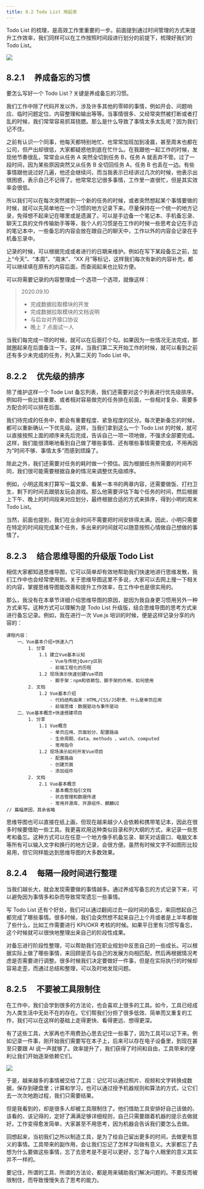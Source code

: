 ```yaml
---
title: 8.2 Todo List 用起来
---
```


Todo List 的梳理，是高效工作里重要的一步。前面提到通过时间管理的方式来提升工作效率，我们同样可以在工作按照时间段进行划分的前提下，梳理好我们的 Todo List。

![](https://github-imglib-1255459943.cos.ap-chengdu.myqcloud.com/my-career-new-3-2_0.png)

## 8.2.1 　养成备忘的习惯

要怎么写好一个 Todo List？关键是养成备忘的习惯。

我们工作中除了代码开发以外，涉及许多其他的零碎的事情，例如开会、问题响应、临时问题定位、内容整理和输出等等。当事情很多、又经常突然被打断或者打乱的时候，我们常常容易抓耳挠腮。那么是什么导致了事情太多太乱呢？因为我们记不住。

之前有认识一个同事，他每天都特别地忙、也常常加班加到凌晨，甚至周末也都在公司，但产出却很低，大家都疑惑他到底在忙什么。在我跟他一起工作的时候，发现他节奏很乱，常常会从任务 A 突然全切到任务 B，任务 A 就丢弃不管。过了一段时间，因为某些原因突然又从任务 B 全切回任务 A，任务 B 也丢在一边。有些事情跟他说过好几遍，他还会继续问，而当我表示已经讲过几次的时候，他表示出很困惑，表示自己不记得了。他常常忘记很多事情，工作里一直很忙，但是其实效率会很低。

所以我们可以在每次突然接到一个新的任务的时候，或者突然想起某个事情要做的时候，就可以先简单地在一个习惯的地方记录下来。尽量保持在一个统一的地方记录，免得想不起来记在哪里或是遗漏了。可以是手边备一个笔记本、手机备忘录、聊天工具的文件传输助手等等，我个人的习惯是在工作的时候一些思考会记在手边的笔记本中，一些备忘的内容会放在跟自己的聊天中，工作以外的内容会记录在手机备忘录中。

记录的时候，可以根据完成或者进行的日期来维护。例如在写下某段备忘之前，加上“今天”、“本周”、“周末”、“XX 月”等标记，这样我们每次有新的内容补充，都可以继续填在原有的内容后面，而查阅起来也比较方便。

可以将需要记录的内容整理成一个选项一个选项，就像这样：

> 2020.09.10
>
> - 完成数据拉取模块的开发
> - 完成数据拉取模块的文档说明
> - 与后台对齐接口协议
> - 晚上 7 点面试一人

当我们每完成一项的时候，就可以在后面打个勾。如果因为一些情况无法完成，那就圈起来在后面备注一下。这样，当我们第二天开始工作的时候，就可以看到之前还有多少未完成的任务，列入第二天的 Todo List 中。

## 8.2.2 　优先级的排序

除了维护这样一个 Tode List 备忘列表，我们还需要对这个列表进行优先级排序。例如将一些比较重要、或者相对容易做完的任务排在前面，一些相对复杂、需要多方配合的可以排在后面。

我们待完成的任务中，都会有重要程度、紧急程度的区分。每次更新备忘的时候，都可以重新确认一下优先级。这样，当我们拿到这么一个 Todo List 的时候，就可以直接按照上面的顺序来先后完成，告诉自己一项一项地做，不强求全部要完成。这样，我们能很清晰地看到自己做了哪些事情、还有哪些事情需要完成，不用再因为“时间不够、事情太多”而感到烦躁了。

除此之外，我们还需要对任务的耗时做一个预估。因为根据任务所需要的时间不同，我们很可能需要根据自身的情况来调整优先级顺序。

例如，小明这周末打算写一篇文章、看某一本书的两章内容，还需要做饭、打扫卫生，剩下的时间去跟朋友玩会游戏。那么他需要评估下每个任务的时间，然后根据上下午、晚上的时间段来对应划分，最终根据合适的方式来排序，得到小明的周末 Todo List。

当然，前面也提到，我们在业余时间不需要把时间安排得太满。因此，小明只需要在特定的时间段完成某个任务，多出来的时间就可以随意按照心情做自己想做的事情了。

## 8.2.3 　结合思维导图的升级版 Todo List

相信大家都知道思维导图，它可以简单却有效地帮助我们快速地进行思维发散，我们工作中也会经常使用到。关于思维导图这里不多说，大家可以去网上搜一下相关的内容，掌握思维导图能改善和提升工作效率，在工作中也是很实用的。

那么，我没有在本章节详细介绍思维导图的原因，是因为我自身更习惯用另外一种方式来写。这种方式可以理解为是 Todo List 升级版，结合思维导图的思考方式来进行备忘记录。例如，我在进行一次 Vue.js 培训的时候，便是这样记录分享的内容的：

```
课程内容：
    一、Vue基本介绍+快速入门
		1. 分享
			1.1 建立Vue基本认知
				- Vue与传统jQuery区别
				- 前端工程化的历程
			1.2 现场演示快速创建Vue项目
				- 脚手架：npm和依赖包、脚手架的作用、如何使用
		2. 文档
			1.2 Vue基本介绍
				- 代码结构由来：HTML/CSS/JS职责、什么是单页应用
				- 前端思维：数据驱动与事件驱动
	二、Vue基本概念+快速搭建项目
		1. 分享
			1.1 Vue概念
				- 单页应用、页面划分、配置路由
				- 生命周期、data、methods 、watch、computed
				- 常用指令
			1.2 现场演示如何开发Vue项目
				- 配置路由
				- 创建页面
				- 添加组件
		2. 文档
			2.1 Vue基本概念
				- 基本概念指引文档
				- 状态管理和数据传递
				- 常用开源库、开源组件、麒麟UI
// 篇幅原因，其余省略
```

思维导图也可以直接在纸上画，但现在越来越少人会依赖和携带笔记本，因此在很多时候要借助一些工具。我更喜欢用这种类似目录和列大纲的方式，来记录一些思考和备忘。这种方式可以在任意一个地方像手机备忘录、聊天对话窗口、电脑文本等所有可以输入文字和换行的地方记录，会很方便。虽然有时候文字不如图形比较易用，但它同样能达到思维导图的大多数效果。

## 8.2.4 　每隔一段时间进行整理

当我们越长大，就会发现需要做的事情越多。通过养成写备忘的方式记录下来，可以避免因为事情多和杂而导致常常遗忘一些事情。

写 Todo List 还有个好处，我们可以通过翻阅过去一段时间的备忘，来回想起自己都完成了哪些事情。很多时候，我们会突然想不起来自己上个月或者是上半年都做了些什么，比如工作需要进行 KPI/OKR 考核的时候。如果平日里有习惯写备忘，这个时候就可以很快地整理出来自己的阶段性成果。

对备忘进行阶段性整理，可以帮助我们在职业规划中反思自己的一些成长。可以根据实际上做了哪些事情，来回顾是否与自己的发展方向相匹配，然后再根据情况考虑是否需要进行调整。很多时候我们决定要做好一件事，但是在实际执行的时候却容易走歪，而通过总结和整理，可以及时地发现问题。

## 8.2.5 　不要被工具限制住

在工作中，我们会学到很多的方法论，也会喜欢上很多的工具。如今，工具已经成为人类生活中无处不在的存在。它们帮我们分担了很多低效、简单而又重复的工作，我们可以在这样的基础上走得更快、看得更远、想得更深。

有了这些工具，大家再也不用费劲心思去记住一些事了，因为工具可以记下来。例如记录一件事，刚开始我们需要写在本子上，后来可以存在电子设备里，到现在甚至只要跟 AI 说一声就够了。效率提升了，我们获得了时间和自由，工具带来的便利让我们开始逐渐依赖它们。

![](https://github-imglib-1255459943.cos.ap-chengdu.myqcloud.com/my-career-new-3-3.png)

于是，越来越多的事情被交给了工具：记忆可以通过照片、视频和文字转换成数据，保存到硬盘里；计算和学习，也可以通过授予机器规则和算法的方式，让它们去一次次地跑过程，我们只需要结果。

但是我看到的，却是很多人却被工具限制住了。他们借助工具安排好自己该做的、该看的、该记得的，定好了满满足够详细规则，自己只需要跟着机器的提示去做就好。工作变得愈发简单，大家甚至不用思考，因为机器会告诉我们要怎么去做。

回想起来，当初我们之所以制造工具，是为了给自己留出更多的时间，去做更有意义的事情。工具带来的副作用，会让我们忘记了怎样才叫做有意义。大家都忘了去想为什么要做这些事情，忘了去思考是不是可以更好，忘了每个人眼里的意义其实并不一样的。

要记住，所谓的工具、所谓的方法论，都是用来辅助我们解决问题的。不要反而被限制住，而导致慢慢失去了思考的能力。
